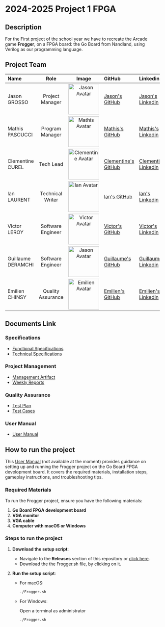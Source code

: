 # 2024-2025 Project 1 FPGA

## Description

For the First project of the school year we have to recreate the Arcade game **Frogger**, on a FPGA board: the Go Board from Nandland, using Verilog as our programming language.

## Project Team

| Name | Role | Image | GitHub | Linkedin|
| :----- | :----------: | :----------: | :---------- | :------ |
| Jason GROSSO | Project Manager | <img src="https://avatars.githubusercontent.com/u/114397870?v=4" width = "100px" alt="Jason Avatar" > | [Jason's GitHub](https://github.com/JasonGROSSO) | [Jason's Linkedin](https://www.linkedin.com/in/jason-grosso-847b39251/) |
| Mathis PASCUCCI | Program Manager | <img src="https://avatars.githubusercontent.com/u/182209815?v=4" width = "100px" alt="Mathis Avatar"> | [Mathis's GitHub](https://github.com/Mathis441) | [Mathis's Linkedin](https://www.linkedin.com/in/mathis-pascucci-8b759732a/) |
| Clementine CUREL | Tech Lead | <img src="https://avatars.githubusercontent.com/u/78617457?v=4" width = "100px" alt="Clementine Avatar"> | [Clementine's GitHub](https://github.com/Clementine951) | [Clementine's Linkedin](https://www.linkedin.com/in/clementinecurel/) |
| Ian LAURENT | Technical Writer | <img src="https://avatars.githubusercontent.com/u/146005340?v=4" width = "100px" alt="Ian Avatar"> | [Ian's GitHub](https://github.com/Ianlaur) | [Ian's Linkedin](https://www.linkedin.com/in/ian-h-laurent/) |
| Victor LEROY | Software Engineer |<img src="https://avatars.githubusercontent.com/u/97166029?v=4" width = "100px" alt="Victor Avatar"> | [Victor's GitHub](https://github.com/Victor-Leroy) | [Victor's Linkedin](https://www.linkedin.com/in/victor-leroy-64baa3229/) |
| Guillaume DERAMCHI | Software Engineer |<img src="https://avatars.githubusercontent.com/u/145995909?v=4" width = "100px" alt="Jason Avatar"> | [Guillaume's GitHub](https://github.com/Guillaume18100) | [Guillaume's Linkedin](https://www.linkedin.com/in/guillaume-deramchi-a45116293/) |
| Emilien CHINSY | Quality Assurance | <img src="https://avatars.githubusercontent.com/u/182214919?v=4" width = "100px" alt="Emilien Avatar"> | [Emilien's GitHub](https://github.com/EmilienChinsy) | [Emilien's Linkedin](https://www.linkedin.com/in/emilien-chinsy-5a794632b/) |

## Documents Link

### Specifications

- [Functional Specifications](https://github.com/algosup/2024-2025-project-1-fpga-team-4/blob/Documents/Documents/FunctionalSpecifications.md)
- [Technical Specifications](https://github.com/algosup/2024-2025-project-1-fpga-team-4/blob/Documents/Documents/TechnicalSpecifications.md)

### Project Management

- [Management Artifact](https://github.com/algosup/2024-2025-project-1-fpga-team-4/blob/Management/Documents/Management/ManagementArtifact.md)
- [Weekly Reports](https://github.com/algosup/2024-2025-project-1-fpga-team-4/tree/Management/Documents/Management/WeeklyReports)

### Quality Assurance

- [Test Plan](https://github.com/algosup/2024-2025-project-1-fpga-team-4/blob/Documents/Documents/TestPlan.md)
- [Test Cases](https://github.com/algosup/2024-2025-project-1-fpga-team-4/blob/QA/Documents/TestCases.md)

### User Manual

- [User Manual](./Documents/UserManual.pdf)


## How to run the project

This [User Manual](./Documents/UserManual.pdf) (not available at the moment) provides guidance on setting up and running the Frogger project on the Go Board FPGA development board. It covers the required materials, installation steps, gameplay instructions, and troubleshooting tips.

### Required Materials
To run the Frogger project, ensure you have the following materials:

1. **Go Board FPGA development board**
2. **VGA monitor**
3. **VGA cable**
4. **Computer with macOS or Windows**

### Steps to run the project

1. **Download the setup script**:
   - Navigate to the **Releases** section of this repository or [click here](https://github.com/algosup/2024-2025-project-1-fpga-team-4/releases/tag/v.1.1.0).
   - Download the the Frogger.sh file, by clicking on it.

2. **Run the setup script**:
   - For macOS:
     ```bash
     ./Frogger.sh
     ```
   - For Windows:
  
      Open a terminal as administrator

      ```bash
     ./Frogger.sh
     ```

